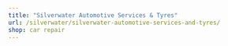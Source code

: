 ```yaml
---
title: "Silverwater Automotive Services & Tyres"
url: /silverwater/silverwater-automotive-services-and-tyres/
shop: car repair
---
```

